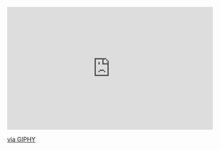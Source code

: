 <iframe src="https://giphy.com/embed/E4LWtyQ9KiToA" width="480" height="288" style="" frameBorder="0" class="giphy-embed" allowFullScreen></iframe><p><a href="https://giphy.com/gifs/the-great-gatsby-jay-E4LWtyQ9KiToA">via GIPHY</a></p>
